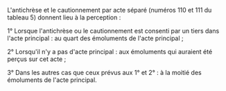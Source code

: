 L'antichrèse et le cautionnement par acte séparé (numéros 110 et 111 du tableau 5) donnent lieu à la perception :   

  
 1° Lorsque l'antichrèse ou le cautionnement est consenti par un tiers dans l'acte principal : au quart des émoluments de l'acte principal ;   

  
 2° Lorsqu'il n'y a pas d'acte principal : aux émoluments qui auraient été perçus sur cet acte ;   

  
 3° Dans les autres cas que ceux prévus aux 1° et 2° : à la moitié des émoluments de l'acte principal.

